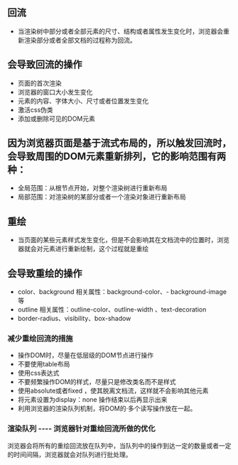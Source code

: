 ## 回流
- 当渲染树中部分或者全部元素的尺寸、结构或者属性发生变化时，浏览器会重新渲染部分或者全部文档的过程称为回流。

## 会导致回流的操作
- 页面的首次渲染
- 浏览器的窗口大小发生变化
- 元素的内容、字体大小、尺寸或者位置发生变化
- 激活css伪类
- 添加或删除可见的DOM元素

## 因为浏览器页面是基于流式布局的，所以触发回流时，会导致周围的DOM元素重新排列，它的影响范围有两种：
- 全局范围：从根节点开始，对整个渲染树进行重新布局
- 局部范围：对渲染树的某部分或者一个渲染对象进行重新布局


## 重绘
- 当页面的某些元素样式发生变化，但是不会影响其在文档流中的位置时，浏览器就会对元素进行重新绘制，这个过程就是重绘

## 会导致重绘的操作
- color、background 相关属性：background-color、- background-image 等
- outline 相关属性：outline-color、outline-width 、text-decoration
- border-radius、visibility、box-shadow


### 减少重绘回流的措施
- 操作DOM时，尽量在低层级的DOM节点进行操作
- 不要使用table布局
- 使用css表达式
- 不要频繁操作DOM的样式，尽量只是修改类名而不是样式
- 使用absolute或者fixed ，使其脱离文档流，这样就不会影响其他元素
- 将元素设置为display：none 操作结束以后再显示出来 
- 利用浏览器的渲染队列机制，将DOM的·多个读写操作放在一起。

### 渲染队列 ---- 浏览器针对重绘回流所做的优化

浏览器会将所有的重绘回流放在队列中，当队列中的操作到达一定的数量或者一定的时间间隔，浏览器就会对队列进行批处理。